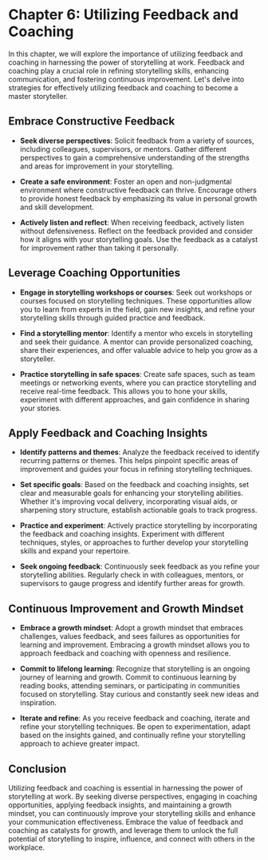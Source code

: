Chapter 6: Utilizing Feedback and Coaching
==========================================

In this chapter, we will explore the importance of utilizing feedback and coaching in harnessing the power of storytelling at work. Feedback and coaching play a crucial role in refining storytelling skills, enhancing communication, and fostering continuous improvement. Let's delve into strategies for effectively utilizing feedback and coaching to become a master storyteller.

Embrace Constructive Feedback
-----------------------------

* **Seek diverse perspectives**: Solicit feedback from a variety of sources, including colleagues, supervisors, or mentors. Gather different perspectives to gain a comprehensive understanding of the strengths and areas for improvement in your storytelling.

* **Create a safe environment**: Foster an open and non-judgmental environment where constructive feedback can thrive. Encourage others to provide honest feedback by emphasizing its value in personal growth and skill development.

* **Actively listen and reflect**: When receiving feedback, actively listen without defensiveness. Reflect on the feedback provided and consider how it aligns with your storytelling goals. Use the feedback as a catalyst for improvement rather than taking it personally.

Leverage Coaching Opportunities
-------------------------------

* **Engage in storytelling workshops or courses**: Seek out workshops or courses focused on storytelling techniques. These opportunities allow you to learn from experts in the field, gain new insights, and refine your storytelling skills through guided practice and feedback.

* **Find a storytelling mentor**: Identify a mentor who excels in storytelling and seek their guidance. A mentor can provide personalized coaching, share their experiences, and offer valuable advice to help you grow as a storyteller.

* **Practice storytelling in safe spaces**: Create safe spaces, such as team meetings or networking events, where you can practice storytelling and receive real-time feedback. This allows you to hone your skills, experiment with different approaches, and gain confidence in sharing your stories.

Apply Feedback and Coaching Insights
------------------------------------

* **Identify patterns and themes**: Analyze the feedback received to identify recurring patterns or themes. This helps pinpoint specific areas of improvement and guides your focus in refining storytelling techniques.

* **Set specific goals**: Based on the feedback and coaching insights, set clear and measurable goals for enhancing your storytelling abilities. Whether it's improving vocal delivery, incorporating visual aids, or sharpening story structure, establish actionable goals to track progress.

* **Practice and experiment**: Actively practice storytelling by incorporating the feedback and coaching insights. Experiment with different techniques, styles, or approaches to further develop your storytelling skills and expand your repertoire.

* **Seek ongoing feedback**: Continuously seek feedback as you refine your storytelling abilities. Regularly check in with colleagues, mentors, or supervisors to gauge progress and identify further areas for growth.

Continuous Improvement and Growth Mindset
-----------------------------------------

* **Embrace a growth mindset**: Adopt a growth mindset that embraces challenges, values feedback, and sees failures as opportunities for learning and improvement. Embracing a growth mindset allows you to approach feedback and coaching with openness and resilience.

* **Commit to lifelong learning**: Recognize that storytelling is an ongoing journey of learning and growth. Commit to continuous learning by reading books, attending seminars, or participating in communities focused on storytelling. Stay curious and constantly seek new ideas and inspiration.

* **Iterate and refine**: As you receive feedback and coaching, iterate and refine your storytelling techniques. Be open to experimentation, adapt based on the insights gained, and continually refine your storytelling approach to achieve greater impact.

Conclusion
----------

Utilizing feedback and coaching is essential in harnessing the power of storytelling at work. By seeking diverse perspectives, engaging in coaching opportunities, applying feedback insights, and maintaining a growth mindset, you can continuously improve your storytelling skills and enhance your communication effectiveness. Embrace the value of feedback and coaching as catalysts for growth, and leverage them to unlock the full potential of storytelling to inspire, influence, and connect with others in the workplace.
